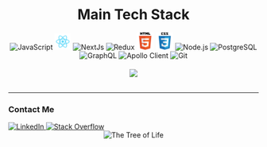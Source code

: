 <div align="center">
<h1>Main Tech Stack</h1>


<div>

<img title="JavaScript" alt="JavaScript" width="35px" src="https://upload.wikimedia.org/wikipedia/commons/thumb/9/99/Unofficial_JavaScript_logo_2.svg/768px-Unofficial_JavaScript_logo_2.svg.png"/>

<img title="React" alt="React" width="33px"  src="https://raw.githubusercontent.com/github/explore/80688e429a7d4ef2fca1e82350fe8e3517d3494d/topics/react/react.png" />

<img title="NextJs" alt="NextJs" width="33px" src="https://camo.githubusercontent.com/92ec9eb7eeab7db4f5919e3205918918c42e6772562afb4112a2909c1aaaa875/68747470733a2f2f6173736574732e76657263656c2e636f6d2f696d6167652f75706c6f61642f76313630373535343338352f7265706f7369746f726965732f6e6578742d6a732f6e6578742d6c6f676f2e706e67" /> 
  
<img title="Redux" alt="Redux" width="35px" src="https://img.icons8.com/color/48/000000/redux.png" />
  
<img title="HTML5" alt="HTML5" width="35px" src="https://raw.githubusercontent.com/github/explore/80688e429a7d4ef2fca1e82350fe8e3517d3494d/topics/html/html.png" />

<img title="CSS3" alt="CSS3" width="35px" src="https://raw.githubusercontent.com/github/explore/80688e429a7d4ef2fca1e82350fe8e3517d3494d/topics/css/css.png" />

<img title="Node.js" alt="Node.js" width="40px" src="https://img.icons8.com/color/452/nodejs.png" />

<img title="PostgreSQL" alt="PostgreSQL" width="35px" src="https://img.icons8.com/color/48/000000/postgreesql.png" />
  
<img title="GraphQL" alt="GraphQL" width="35px" src="https://img.icons8.com/color/48/000000/graphql.png" />

<img title="Apollo Client" alt="Apollo Client" width="35px" src="https://img.icons8.com/color/48/000000/apollo.png"/>
  
<img title="Git" alt="Git" width="35px" src="https://git-scm.com/images/logos/downloads/Git-Icon-1788C.png" />
  
  
</div>
  
  <br />
  
<div>
    <a href="https://github.com/danielbellmas">
      <img align="center" src="https://github-readme-stats.vercel.app/api/top-langs/?username=danielbellmas&exclude_repo=CookStore&layout=compact&theme=tokyonight" />
    </a>
</div>

<br />
  

  
---
  
<div align="left">
  
  <h3>Contact Me</h3>
  
  <div>
  <a href="https://linkedin.com/in/daniel-bellmas">
      <img title="LinkedIn" alt="LinkedIn" src="https://img.icons8.com/color/48/000000/linkedin.png" />
  </a>
  <a href="https://stackoverflow.com/users/14831834/daniel">
      <img title="Stack Overflow" alt="Stack Overflow" src="https://img.icons8.com/color/48/000000/stackoverflow.png"/>
  </a>
  </div> 
   
</div>
  

  
<img alt="The Tree of Life" src="https://user-images.githubusercontent.com/76179660/136558695-b3462e1a-8f29-4b7a-87c3-1e9d8aaa7829.png" />
  
</div>
